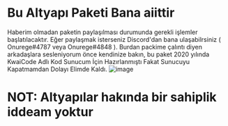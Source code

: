 # Bu Altyapı Paketi Bana aiittir
Haberim olmadan paketin paylaşılması durumunda gerekli işlemler başlatılacaktır. Eğer paylaşmak isterseniz Discord'dan bana ulaşabilrsiniz ( Onurege#4787 veya Onurege#4848 ).
Burdan packime çalıntı diyen arkadaşlara sesleniyorum önce kendinize bakın, bu paket 2020 yılında KwaiCode Adlı Kod Sunucum İçin Hazırlanmıştı Fakat Sunucuyu Kapatmamdan Dolayı Elimde Kaldı. ![image](https://user-images.githubusercontent.com/78586675/119329112-899b5080-bc8d-11eb-89db-10ce9f2bcb8a.png)

#  NOT: Altyapılar hakında bir sahiplik iddeam yoktur 
